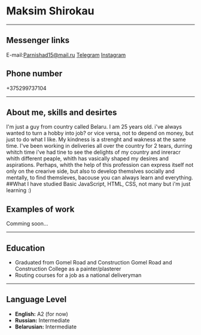 # __Maksim Shirokau__
---
## Messenger links
E-mail:Parnishad15@mail.ru
[Telegram](https://t.me/Shir_shir_shir)
[Instagram](https://www.instagram.com/shir_shir_shir_)
## Phone number
+375299737104
___
## About me, skills and desirtes
I'm just a guy from country called Belaru. I am 25 years old. i've always wanted to turn a hobby into job? or vice versa, not to depend  on money, but just to do what I like. My kindness is a strenght and wakness at the same time. I've been working in deliveries all over the country for 2 tears, durring whitch time i've had tine to see the delights of my country and inreracr whith different peaple, whith has vasically shaped my desires and aspirations. Perhaps, whith the help of this profession can express itself not only on the crearive side, but also to develop themslves socially and mentally, to find themsleves, bacouse you can always learn and everything.
##What I have studied
Basic JavaScript, HTML, CSS, not many but i'm just learning :)
## Examples of work
Comming soon...
____
## Education
* Graduated from Gomel Road and Construction Gomel Road and Construction College as a painter/plasterer
* Routing courses for a job as a national deliveryman
___
## Language Level
* __English:__ A2 (for now)
* __Russian:__ Intermediate
* __Belarusian:__ Intermediate
